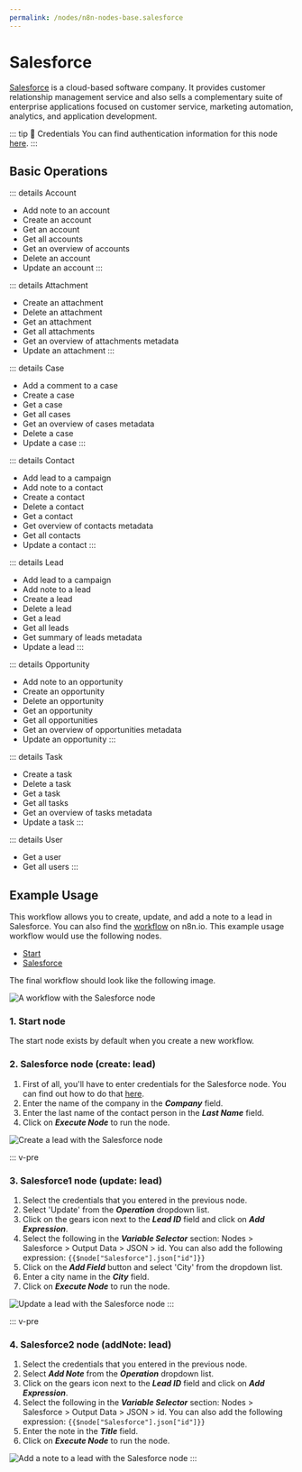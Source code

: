 ```yaml
---
permalink: /nodes/n8n-nodes-base.salesforce
---
```


# Salesforce

[Salesforce](https://www.salesforce.com/) is a cloud-based software company. It provides customer relationship management service and also sells a complementary suite of enterprise applications focused on customer service, marketing automation, analytics, and application development.

::: tip 🔑 Credentials
You can find authentication information for this node [here](../../../credentials/Salesforce/README.md).
:::

## Basic Operations

::: details Account
- Add note to an account
- Create an account
- Get an account
- Get all accounts
- Get an overview of accounts
- Delete an account
- Update an account
:::

::: details Attachment
- Create an attachment
- Delete an attachment
- Get an attachment
- Get all attachments
- Get an overview of attachments metadata
- Update an attachment
:::

::: details Case
- Add a comment to a case
- Create a case
- Get a case
- Get all cases
- Get an overview of cases metadata
- Delete a case
- Update a case
:::

::: details Contact
- Add lead to a campaign
- Add note to a contact
- Create a contact
- Delete a contact
- Get a contact
- Get overview of contacts metadata
- Get all contacts
- Update a contact
:::

::: details Lead
- Add lead to a campaign
- Add note to a lead
- Create a lead
- Delete a lead
- Get a lead
- Get all leads
- Get summary of leads metadata
- Update a lead
:::

::: details Opportunity
- Add note to an opportunity
- Create an opportunity
- Delete an opportunity
- Get an opportunity
- Get all opportunities
- Get an overview of opportunities metadata
- Update an opportunity
:::

::: details Task
- Create a task
- Delete a task
- Get a task
- Get all tasks
- Get an overview of tasks metadata
- Update a task
:::

::: details User
- Get a user
- Get all users
:::

## Example Usage

This workflow allows you to create, update, and add a note to a lead in Salesforce. You can also find the [workflow](https://n8n.io/workflows/664) on n8n.io. This example usage workflow would use the following nodes.
- [Start](../../core-nodes/Start/README.md)
- [Salesforce]()

The final workflow should look like the following image.

![A workflow with the Salesforce node](./workflow.png)

### 1. Start node

The start node exists by default when you create a new workflow.

### 2. Salesforce node (create: lead)

1. First of all, you'll have to enter credentials for the Salesforce node. You can find out how to do that [here](../../../credentials/Salesforce/README.md).
2. Enter the name of the company in the ***Company*** field.
3. Enter the last name of the contact person in the ***Last Name*** field.
4. Click on ***Execute Node*** to run the node.

![Create a lead with the Salesforce node](./Salesforce_node.png)

::: v-pre
### 3. Salesforce1 node (update: lead)

1. Select the credentials that you entered in the previous node.
2. Select 'Update' from the ***Operation*** dropdown list.
3. Click on the gears icon next to the ***Lead ID*** field and click on ***Add Expression***.
4. Select the following in the ***Variable Selector*** section: Nodes > Salesforce > Output Data > JSON > id. You can also add the following expression: `{{$node["Salesforce"].json["id"]}}`
5. Click on the ***Add Field*** button and select 'City' from the dropdown list.
6. Enter a city name in the ***City*** field.
7. Click on ***Execute Node*** to run the node.

![Update a lead with the Salesforce node](./Salesforce1_node.png)
:::

::: v-pre
### 4. Salesforce2 node (addNote: lead)

1. Select the credentials that you entered in the previous node.
2. Select ***Add Note*** from the ***Operation*** dropdown list.
3. Click on the gears icon next to the ***Lead ID*** field and click on ***Add Expression***.
4. Select the following in the ***Variable Selector*** section: Nodes > Salesforce > Output Data > JSON > id. You can also add the following expression: `{{$node["Salesforce"].json["id"]}}`
5. Enter the note in the ***Title*** field.
6. Click on ***Execute Node*** to run the node.

![Add a note to a lead with the Salesforce node](./Salesforce2_node.png)
:::
